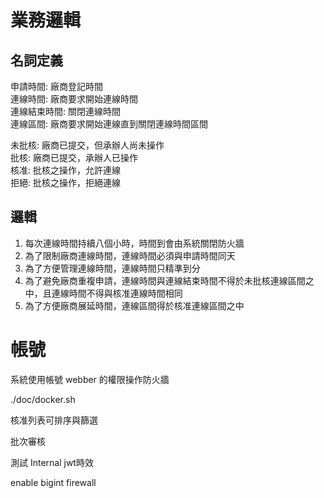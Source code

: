 # 業務邏輯

## 名詞定義

申請時間: 廠商登記時間  
連線時間: 廠商要求開始連線時間  
連線結束時間: 關閉連線時間  
連線區間: 廠商要求開始連線直到關閉連線時間區間  
  
未批核: 廠商已提交，但承辦人尚未操作  
批核: 廠商已提交，承辦人已操作  
核准: 批核之操作，允許連線  
拒絕: 批核之操作，拒絕連線  

## 邏輯

1. 每次連線時間持續八個小時，時間到會由系統關閉防火牆
2. 為了限制廠商連線時間，連線時間必須與申請時間同天
3. 為了方便管理連線時間，連線時間只精準到分
4. 為了避免廠商重複申請，連線時間與連線結束時間不得於未批核連線區間之中，且連線時間不得與核准連線時間相同
5. 為了方便廠商展延時間，連線區間得於核准連線區間之中

# 帳號

系統使用帳號 webber 的權限操作防火牆

./doc/docker.sh


核准列表可排序與篩選

批次審核

測試 Internal jwt時效

enable bigint firewall
